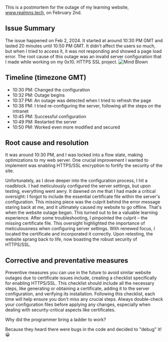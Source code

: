 This is a postmortem for the outage of my learning website, www.realmns.tech, on February 2nd.

## Issue Summary
The issue happened on Feb 2, 2024. It started at around 10:30 PM GMT and lasted 20 minutes until 10:50 PM GMT. It didn’t affect the users so much, but when I tried to access it, it was not responding and showed a page load error. The root cause of this outage was an invalid server configuration that I made while working on my 0x10. HTTPS SSL project.
![Mind Blown](https://media.giphy.com/media/v1.Y2lkPTc5MGI3NjExeHB5a2lvaGhhZGhtOWgxcDhpMGVsMDB1cnBpNDFuaGhiYzd3MzVqYSZlcD12MV9pbnRlcm5hbF9naWZfYnlfaWQmY3Q9Zw/5XqGhjDB48YqA/giphy.gif)

## Timeline (timezone GMT)
* 10:30 PM: Changed the configuration
* 10:32 PM: Outage begins
* 10:37 PM: An outage was detected when I tried to refresh the page
* 10:38 PM: I tried re-configuring the server, following all the steps on the intranet
* 10:45 PM: Successful configuration
* 10:49 PM: Restarted the server
* 10:50 PM: Worked even more modified and secured

## Root cause and resolution
It was around 10:30 PM, and I was locked into a flow state, making optimizations to my web server. One crucial improvement I wanted to implement was enabling HTTPS/SSL encryption to fortify the security of the site.  

Unfortunately, as I dove deeper into the configuration process, I hit a roadblock. I had meticulously configured the server settings, but upon testing, everything went awry. It dawned on me that I had made a critical oversight: I forgot to include the essential certificate file within the server's configuration. This missing piece was the culprit behind the error message staring back at me, and it ultimately caused my website to go offline. That's when the website outage began. This turned out to be a valuable learning experience. After some troubleshooting, I pinpointed the culprit – the missing certificate file. This oversight highlighted the importance of meticulousness when configuring server settings. With renewed focus, I located the certificate and incorporated it correctly. Upon retesting, the website sprang back to life, now boasting the robust security of HTTPS/SSL.

## Corrective and preventative measures
Preventive measures you can use in the future to avoid similar website outages due to certificate issues include, creating a checklist specifically for enabling HTTPS/SSL. This checklist should include all the necessary steps, like generating or obtaining a certificate, adding it to the server configuration, and verifying its installation. Following this checklist, each time will help ensure you don't miss any crucial steps. Always double-check your configuration files before applying any changes, especially when dealing with security-critical aspects like certificates.

Why did the programmer bring a ladder to work?

Because they heard there were bugs in the code and decided to "debug" it! 😀
